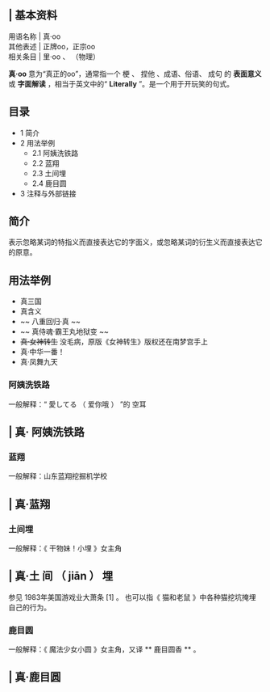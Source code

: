 |  **基本资料**  
---  
用语名称  |  真·oo   
其他表述  |  正牌oo，正宗oo   
相关条目  |  里·oo  、  （物理）   
  
**真·oo** 意为“真正的oo”，通常指一个  梗  、  捏他  、成语、俗语、  成句  的 **表面意义** 或 **字面解读**
，相当于英文中的“ **Literally** ”。是一个用于开玩笑的句式。

##  目录

  * 1  简介 
  * 2  用法举例 
    * 2.1  阿姨洗铁路 
    * 2.2  蓝翔 
    * 2.3  土间埋 
    * 2.4  鹿目圆 
  * 3  注释与外部链接 

##  简介

表示忽略某词的特指义而直接表达它的字面义，或忽略某词的衍生义而直接表达它的原意。

##  用法举例

  * 真三国 
  * 真含义 
  * ~~ 八重回归·真  ~~
  * ~~ 真侍魂·霸王丸地狱变  ~~
  * ~~真·女神转生~~ 没毛病，原版《女神转生》版权还在南梦宫手上 
  * 真·中华一番！ 
  * 真·凤舞九天 

###  阿姨洗铁路

一般解释：“  愛してる  （  爱你哦  ）  ”的  空耳

|  真·  阿姨洗铁路  
---  
  
###  蓝翔

一般解释：山东蓝翔挖掘机学校

|  真·蓝翔  
---  
  
###  土间埋

一般解释：《  干物妹！小埋  》女主角

|  真·土  间  （  jiān  ）  埋  
---  
参见  1983年美国游戏业大萧条  [1]  。  也可以指《  猫和老鼠  》中各种猫挖坑掩埋自己的行为。 </br>  
  
###  鹿目圆

一般解释：《  魔法少女小圆  》女主角，又译 ** 鹿目圆香  ** 。

|  真·鹿目圆  
---  
  